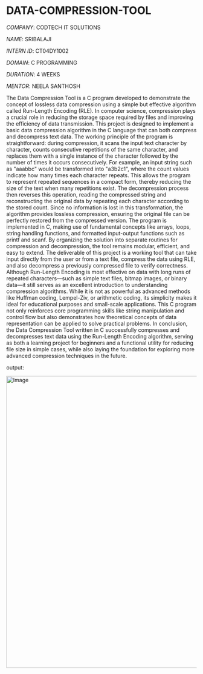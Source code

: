 # DATA-COMPRESSION-TOOL
*COMPANY*: CODTECH IT SOLUTIONS

*NAME*: SRIBALAJI

*INTERN ID*: CT04DY1002

*DOMAIN*: C PROGRAMMING

*DURATION*: 4 WEEKS

*MENTOR*: NEELA SANTHOSH

The Data Compression Tool is a C program developed to demonstrate the concept of lossless data compression using a simple but effective algorithm called Run-Length Encoding (RLE). In computer science, compression plays a crucial role in reducing the storage space required by files and improving the efficiency of data transmission. This project is designed to implement a basic data compression algorithm in the C language that can both compress and decompress text data. The working principle of the program is straightforward: during compression, it scans the input text character by character, counts consecutive repetitions of the same character, and replaces them with a single instance of the character followed by the number of times it occurs consecutively. For example, an input string such as "aaabbc" would be transformed into "a3b2c1", where the count values indicate how many times each character repeats. This allows the program to represent repeated sequences in a compact form, thereby reducing the size of the text when many repetitions exist. The decompression process then reverses this operation, reading the compressed string and reconstructing the original data by repeating each character according to the stored count. Since no information is lost in this transformation, the algorithm provides lossless compression, ensuring the original file can be perfectly restored from the compressed version. The program is implemented in C, making use of fundamental concepts like arrays, loops, string handling functions, and formatted input-output functions such as printf and scanf. By organizing the solution into separate routines for compression and decompression, the tool remains modular, efficient, and easy to extend. The deliverable of this project is a working tool that can take input directly from the user or from a text file, compress the data using RLE, and also decompress a previously compressed file to verify correctness. Although Run-Length Encoding is most effective on data with long runs of repeated characters—such as simple text files, bitmap images, or binary data—it still serves as an excellent introduction to understanding compression algorithms. While it is not as powerful as advanced methods like Huffman coding, Lempel-Ziv, or arithmetic coding, its simplicity makes it ideal for educational purposes and small-scale applications. This C program not only reinforces core programming skills like string manipulation and control flow but also demonstrates how theoretical concepts of data representation can be applied to solve practical problems. In conclusion, the Data Compression Tool written in C successfully compresses and decompresses text data using the Run-Length Encoding algorithm, serving as both a learning project for beginners and a functional utility for reducing file size in simple cases, while also laying the foundation for exploring more advanced compression techniques in the future.

output:

<img width="1160" height="770" alt="Image" src="https://github.com/user-attachments/assets/0f5c0cea-1036-4e39-af12-79134b887a6f" />
